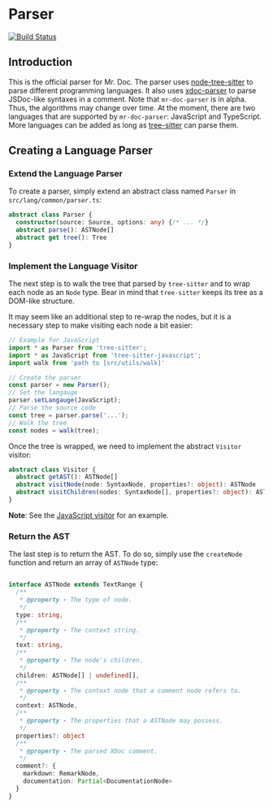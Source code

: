 # Parser

[![Build Status](https://travis-ci.org/mr-doc/mr-doc-parser.svg?branch=master)](https://travis-ci.org/mr-doc/mr-doc-parser)

## Introduction

This is the official parser for Mr. Doc. The parser uses [node-tree-sitter](https://github.com/tree-sitter/node-tree-sitter) to parse different programming languages. It also uses [xdoc-parser](https://github.com/iwatakeshi/xdoc-parser) to parse JSDoc-like syntaxes in a comment. Note that `mr-doc-parser` is in alpha. Thus, the algorithms may change over time. At the moment, there are two languages that are supported by `mr-doc-parser`: JavaScript and TypeScript. More languages can be added as long as [tree-sitter](https://github.com/tree-sitter) can parse them.

## Creating a Language Parser

### Extend the Language Parser

To create a parser, simply extend an abstract class named `Parser` in `src/lang/common/parser.ts`:

```typescript
abstract class Parser {
  constructor(source: Source, options: any) {/* ... */}
  abstract parse(): ASTNode[]
  abstract get tree(): Tree
}
```

### Implement the Language Visitor

The next step is to walk the tree that parsed by `tree-sitter` and to wrap each node as an `Node` type.
Bear in mind that `tree-sitter` keeps its tree as a DOM-like structure.

It may seem like an additional step to re-wrap the nodes, but it is a necessary step to make visiting each node a bit easier:

```ts
// Example for JavaScript
import * as Parser from 'tree-sitter';
import * as JavaScript from 'tree-sitter-javascript';
import walk from 'path to [src/utils/walk]'

// Create the parser
const parser = new Parser();
// Set the langauge
parser.setLangauge(JavaScript);
// Parse the source code
const tree = parser.parse('...');
// Walk the tree
const nodes = walk(tree);

```

Once the tree is wrapped, we need to implement the abstract `Visitor` visitor:

```ts
abstract class Visitor {
  abstract getAST(): ASTNode[]
  abstract visitNode(node: SyntaxNode, properties?: object): ASTNode
  abstract visitChildren(nodes: SyntaxNode[], properties?: object): ASTNode[]
}
```

**Note**: See the [JavaScript visitor](./src/lang/javascript/visitor.ts) for an example.

### Return the AST

The last step is to return the AST. To do so, simply use the `createNode` function and return an array of `ASTNode` type:

```typescript

interface ASTNode extends TextRange {
  /**
   * @property - The type of node.
   */
  type: string,
  /**
   * @property - The context string.
   */
  text: string,
  /**
   * @property - The node's children.
   */
  children: ASTNode[] | undefined[],
  /**
   * @property - The context node that a comment node refers to.
   */
  context: ASTNode,
  /**
   * @property - The properties that a ASTNode may possess.
   */
  properties?: object
  /**
   * @property - The parsed XDoc comment.
   */
  comment?: {
    markdown: RemarkNode,
    documentation: Partial<DocumentationNode>
  }
}

```
